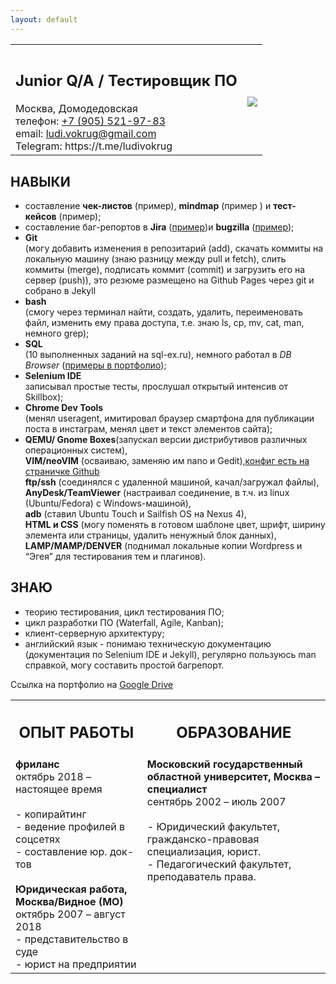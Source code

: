 ```yaml
---
layout: default
---
```


<table border="0">
   <tr>
    <th>                              </th>
    <th> </th>
   </tr>
   <tr><td vertical-align="center">
<h2>Junior Q/A / Тестировщик ПО</h2>
Москва, Домодедовская <br>
телефон: <a href="tel:+79055219783"> +7 (905) 521-97-83</a> <br>
email: <a href="mailto:ludi.vokrug@gmail.com">ludi.vokrug@gmail.com</a> <br>
Telegram: <a rhef="https://t.me/ludivokrug">https://t.me/ludivokrug</a></td>
<td valign="right"><img src="http://tekstovod.github.io/pic/ava.jpg"></td></tr>
</table> 


## НАВЫКИ
+ составление __чек-листов__ (<a rhef="https://docs.google.com/document/d/1YgFdAitE1fVmRqhgJyb6A1HzXOovrznoEPwCYiV4u-o/edit?usp=sharing">пример</a>), **mindmap** (<a rhef="https://drive.google.com/file/d/1oxhYQovzLW8qCcMKSk_B1EPMX5TMI5V4/view?usp=sharing">пример</a> ) и **тест-кейсов** (<a rhef="https://docs.google.com/document/d/18qSnPJlKlxhsUzWNJBdMjrnvakvGqFdfx2237jm4YJg/edit?usp=sharing">пример</a>);
+ составление баг-репортов в **Jira** (<a href="https://drive.google.com/file/d/161ae9PQWw0hrNIhQdfy0sqks8ptySPx_/view?usp=sharing">пример</a>)и **bugzilla** (<a href="https://drive.google.com/file/d/11ypvhSZ1OOBA6QXXeP9AFKzWVT8DHFIL/view?usp=sharing">пример</a>);
+ **Git**  
(могу добавить изменения в репозитарий (add), скачать коммиты на локальную машину (знаю разницу между pull и fetch), слить коммиты (merge), подписать коммит (commit) и загрузить его на сервер (push)), это резюме размещено на Github Pages через git и собрано в Jekyll
+ **bash**  
(смогу через терминал найти, создать, удалить, переименовать файл, изменить ему права доступа, т.е. знаю ls, cp, mv, cat, man, немного grep);
+ **SQL**  
(10 выполненных заданий на sql-ex.ru), немного работал в _DB Browser_ (<a href="https://drive.google.com/drive/folders/1mSFusmefIqfBqKNo41i8HeiODzWucKu4?usp=sharing">примеры в портфолио</a>);
+ **Selenium IDE**  
записывал простые тесты, прослушал открытый интенсив от Skillbox);
+ **Chrome Dev Tools**  
(менял useragent, имитировал браузер смартфона для публикации поста в инстаграм, менял цвет и текст элементов сайта);
+ **QEMU/ Gnome Boxes**(запускал версии дистрибутивов различных операционных систем),  
  **VIM/neoVIM** (осваиваю, заменяю им nano и Gedit),<a href="https://github.com/ludi-vokrug/dot.vim">конфиг есть на страничке Github</a>  
  **ftp/ssh** (соединялся с удаленной машиной, качал/загружал файлы),  
  **AnyDesk/TeamViewer** (настраивал соединение, в т.ч. из linux (Ubuntu/Fedora) с Windows-машиной),  
  **adb** (ставил Ubuntu Touch и Sailfish OS на Nexus 4),  
  **HTML и CSS** (могу поменять в готовом шаблоне цвет, шрифт, ширину элемента или страницы, удалить ненужный блок данных),  
  **LAMP/MAMP/DENVER** (поднимал локальные копии Wordpress и “Эгея” для тестирования тем и плагинов).
 
## ЗНАЮ

+ теорию тестирования, цикл тестирования ПО;
+ цикл разработки ПО (Waterfall, Agile, Kanban);
+ клиент-серверную архитектуру;
+ английский язык - понимаю техническую документацию (документация по Selenium IDE и Jekyll), регулярно пользуюсь man справкой, могу составить простой багрепорт.

Ссылка на портфолио на <a href="https://drive.google.com/drive/folders/1uRbR2jLwcMhU6GdS2McZGnfwh22El-pT?usp=sharing">Google Drive</a> 



<table border="0" layout="fixed">
   <tr>
    <th> <h2>ОПЫТ РАБОТЫ</h2> </th>
    <th> <h2>ОБРАЗОВАНИЕ</h2> </th>
   </tr>
   <tr><td valign="top">
<b>фриланс</b><br>
октябрь 2018 – настоящее время<br>
<br>
- копирайтинг<br>
- ведение профилей в соцсетях<br>
- составление юр. док-тов<br>
 <br>
<b>Юридическая работа,
Москва/Видное (МО)</b><br>
октябрь 2007 – август 2018<br>
- представительство в суде<br>
- юрист на предприятии<br>
</td>
<td valign="top">
<b>Московский государственный областной университет, Москва – специалист</b><br>
сентябрь 2002 – июль 2007<br>
<br>
- Юридический факультет, гражданско-правовая специализация, юрист.<br>
- Педагогический факультет, преподаватель права.<br>
</td></tr>
</table> 

